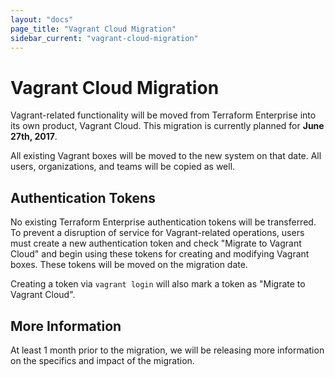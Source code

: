 ```yaml
---
layout: "docs"
page_title: "Vagrant Cloud Migration"
sidebar_current: "vagrant-cloud-migration"
---
```


# Vagrant Cloud Migration

Vagrant-related functionality will be moved from Terraform Enterprise into its own product, Vagrant Cloud.
This migration is currently planned for **June 27th, 2017**.

All existing Vagrant boxes will be moved to the new system on that date.
All users, organizations, and teams will be copied as well.

## Authentication Tokens

No existing Terraform Enterprise authentication tokens will be transferred.
To prevent a disruption of service for Vagrant-related operations, users must create a new authentication token and check "Migrate to Vagrant Cloud" and begin using these tokens for creating and modifying Vagrant boxes.
These tokens will be moved on the migration date.

Creating a token via `vagrant login` will also mark a token as "Migrate to Vagrant Cloud".

## More Information

At least 1 month prior to the migration, we will be releasing more information on the specifics and impact of the migration.

